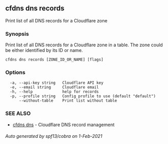 ## cfdns dns records

Print list of all DNS records for a Cloudflare zone

### Synopsis


Print list of all DNS records for a Cloudflare zone in a table. The zone could be either identified by its ID or name.

```
cfdns dns records [ZONE_ID_OR_NAME] [flags]
```

### Options

```
  -a, --api-key string   Cloudflare API key
  -e, --email string     Cloudflare email
  -h, --help             help for records
  -p, --profile string   Config profile to use (default "default")
      --without-table    Print list without table
```

### SEE ALSO

* [cfdns dns](cfdns_dns.md)	 - Cloudflare DNS record management

###### Auto generated by spf13/cobra on 1-Feb-2021
